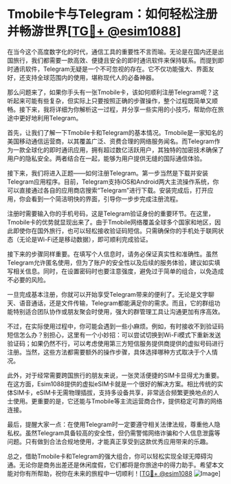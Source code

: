 # Tmobile卡与Telegram：如何轻松注册并畅游世界[[TG💪+ @esim1088](https://t.me/s/esim1088)]

在当今这个高度数字化的时代，通信工具的重要性不言而喻。无论是在国内还是出国旅行，我们都需要一款高效、便捷且安全的即时通讯软件来保持联系。而提到即时通讯软件，Telegram无疑是一个不可忽视的存在。它不仅功能强大、界面友好，还支持全球范围内的使用，堪称现代人的必备神器。

那么问题来了，如果你手头有一张Tmobile卡，该如何顺利注册Telegram呢？这听起来可能有些复杂，但实际上只要按照正确的步骤操作，整个过程既简单又顺畅。接下来，我将详细为你解析这一过程，并分享一些实用的小技巧，帮助你在旅途中更好地利用Telegram。

首先，让我们了解一下Tmobile卡和Telegram的基本情况。Tmobile是一家知名的美国移动通信运营商，以其覆盖广泛、资费合理的网络服务闻名。而Telegram作为一款全球化的即时通讯应用，拥有超过数亿活跃用户，其独特的加密技术确保了用户的隐私安全。两者结合在一起，能够为用户提供无缝的国际通信体验。

接下来，我们将进入正题——如何注册Telegram。第一步当然是下载并安装Telegram应用程序。目前，Telegram支持iOS和Android两大主流操作系统，你可以直接通过各自的应用商店搜索“Telegram”进行下载。安装完成后，打开应用，你会看到一个简洁明快的界面，引导你一步步完成注册流程。

注册时需要输入你的手机号码，这是Telegram验证身份的重要环节。在这里，Tmobile卡的优势就显现出来了。由于Tmobile网络覆盖全球多个国家和地区，因此即使你在国外旅行，也可以轻松接收验证码短信。只需确保你的手机处于联网状态（无论是Wi-Fi还是移动数据），即可顺利完成验证。

接下来的步骤同样重要。在填写个人信息时，请务必保证真实性和准确性。虽然Telegram允许匿名使用，但为了账户的安全性以及后续的服务体验，建议如实填写相关信息。同时，在设置密码时也要注意强度，避免过于简单的组合，以免造成不必要的风险。

一旦完成基本注册，你就可以开始享受Telegram带来的便利了。无论是文字聊天、语音通话，还是文件传输，Telegram都能满足你的需求。而且，它的群组功能特别适合团队协作或朋友聚会时使用，强大的群管理工具让沟通更加有序高效。

不过，在实际使用过程中，你可能会遇到一些小麻烦。例如，有时接收不到验证码短信怎么办？别担心，这里有一个小妙招：可以尝试切换到Wi-Fi模式下重新发送验证码；如果仍然不行，可以考虑使用第三方短信服务提供商提供的虚拟号码进行注册。当然，这些方法都需要额外的操作步骤，具体选择哪种方式取决于个人情况。

此外，对于经常需要跨国旅行的朋友来说，一张灵活便捷的SIM卡显得尤为重要。在这方面，Esim1088提供的虚拟eSIM卡就是一个很好的解决方案。相比传统的实体SIM卡，eSIM卡无需物理插拔，支持多设备共享，非常适合频繁更换地点的人士使用。更重要的是，它还能与Tmobile等主流运营商合作，提供稳定可靠的网络连接。

最后，提醒大家一点：在使用Telegram时一定要遵守相关法律法规，尊重他人隐私权。虽然Telegram具备较高的安全性，但仍需警惕网络诈骗和个人信息泄露等问题。只有做到合法合规地使用，才能真正享受到这款优秀应用带来的乐趣。

总之，借助Tmobile卡和Telegram的强大组合，你可以轻松实现全球无障碍沟通。无论你是商务出差还是休闲度假，它们都将是你旅途中的得力助手。希望本文能对你有所帮助，祝你在未来的旅程中一切顺利！[[TG💪+ @esim1088](https://t.me/s/esim1088) ![Image](https://i.postimg.cc/4NQfJmqS/Snipaste-2025-05-13-00-14-12.png)]